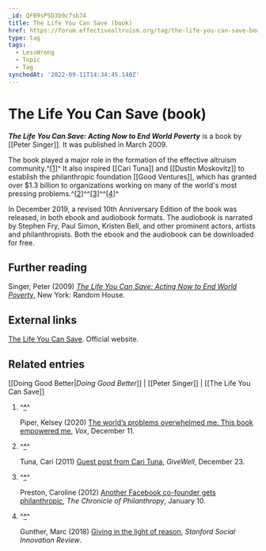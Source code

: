 ```yaml
---
_id: QFB9sPSD3b9c7sb74
title: The Life You Can Save (book)
href: https://forum.effectivealtruism.org/tag/the-life-you-can-save-book
type: tag
tags:
  - LessWrong
  - Topic
  - Tag
synchedAt: '2022-09-11T14:34:45.140Z'
---
```

# The Life You Can Save (book)

***The Life You Can Save: Acting Now to End World Poverty*** is a book by [[Peter Singer]]. It was published in March 2009.

The book played a major role in the formation of the effective altruism community.^[\[1\]](#fneyfbrp3sdzh)^ It also inspired [[Cari Tuna]] and [[Dustin Moskovitz]] to establish the philanthropic foundation [[Good Ventures]], which has granted over $1.3 billion to organizations working on many of the world's most pressing problems.^[\[2\]](#fnn9e9vxkgo2)^^[\[3\]](#fnce4ujpvg0s)^^[\[4\]](#fniv2ex3sj5z)^

In December 2019, a revised 10th Anniversary Edition of the book was released, in both ebook and audiobook formats. The audiobook is narrated by Stephen Fry, Paul Simon, Kristen Bell, and other prominent actors, artists and philanthropists. Both the ebook and the audiobook can be downloaded for free.

Further reading
---------------

Singer, Peter (2009) [*The Life You Can Save: Acting Now to End World Poverty*](https://en.wikipedia.org/wiki/Special:BookSources/9780812981568), New York: Random House.

External links
--------------

[The Life You Can Save](https://www.thelifeyoucansave.org/the-book/). Official website.

Related entries
---------------

[[Doing Good Better|*Doing Good Better*]] | [[Peter Singer]] | [[The Life You Can Save]]

1.  ^**[^](#fnrefeyfbrp3sdzh)**^
    
    Piper, Kelsey (2020) [The world’s problems overwhelmed me. This book empowered me](https://www.vox.com/future-perfect/21561606/peter-singer-life-you-can-save-effective-altruism), *Vox*, December 11.
    
2.  ^**[^](#fnrefn9e9vxkgo2)**^
    
    Tuna, Cari (2011) [Guest post from Cari Tuna](https://blog.givewell.org/2011/12/23/guest-post-from-cari-tuna/), *GiveWell*, December 23.
    
3.  ^**[^](#fnrefce4ujpvg0s)**^
    
    Preston, Caroline (2012) [Another Facebook co-founder gets philanthropic](https://www.philanthropy.com/article/another-facebook-co-founder-gets-philanthropic/), *The Chronicle of Philanthropy*, January 10.
    
4.  ^**[^](#fnrefiv2ex3sj5z)**^
    
    Gunther, Marc (2018) [Giving in the light of reason](https://ssir.org/articles/entry/giving_in_the_light_of_reason), *Stanford Social Innovation Review*.